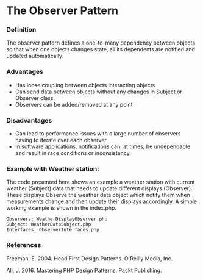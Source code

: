 # The Observer Pattern

### Definition
The observer pattern defines a one-to-many dependency between objects so that 
when one objects changes state, all its dependents are notified and updated 
automatically. 

### Advantages
* Has loose coupling between objects interacting objects
* Can send data between objects without any changes in Subject or Observer class.
* Observers can be added/removed at any point
### Disadvantages
* Can lead to performance issues with a large number of observers having to
iterate over each observer.
* In software applications, notifications can, at times, be undependable and 
result in race conditions or inconsistency. 

### Example with Weather station:
The code presented here shows an example a weather station with current weather (Subject)
data that needs to update different displays (Observer). These displays Observe
the weather data object which notify them when measurements change and then
update their displays accordingly. A simple working example is shown in the 
index.php. 

    Observers: WeatherDisplayObserver.php
    Subject: WeatherDataSubject.php
    Interfaces: ObserverInterfaces.php
    
### References
Freeman, E. 2004. Head First Design Patterns. O'Reilly Media, Inc.

Ali, J. 2016. Mastering PHP Design Patterns. Packt Publishing.